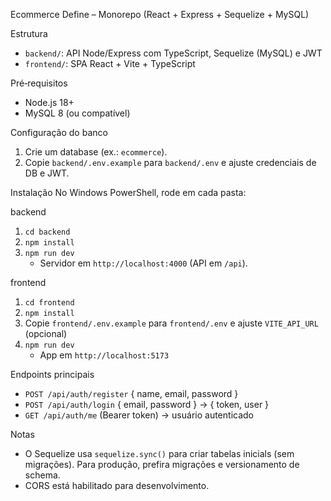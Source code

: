 Ecommerce Define – Monorepo (React + Express + Sequelize + MySQL)

Estrutura
- `backend/`: API Node/Express com TypeScript, Sequelize (MySQL) e JWT
- `frontend/`: SPA React + Vite + TypeScript

Pré‑requisitos
- Node.js 18+
- MySQL 8 (ou compatível)

Configuração do banco
1) Crie um database (ex.: `ecommerce`).
2) Copie `backend/.env.example` para `backend/.env` e ajuste credenciais de DB e JWT.

Instalação
No Windows PowerShell, rode em cada pasta:

backend
1) `cd backend`
2) `npm install`
3) `npm run dev`
   - Servidor em `http://localhost:4000` (API em `/api`).

frontend
1) `cd frontend`
2) `npm install`
3) Copie `frontend/.env.example` para `frontend/.env` e ajuste `VITE_API_URL` (opcional)
4) `npm run dev`
   - App em `http://localhost:5173`

Endpoints principais
- `POST /api/auth/register` { name, email, password }
- `POST /api/auth/login` { email, password } → { token, user }
- `GET /api/auth/me` (Bearer token) → usuário autenticado

Notas
- O Sequelize usa `sequelize.sync()` para criar tabelas inicials (sem migrações). Para produção, prefira migrações e versionamento de schema.
- CORS está habilitado para desenvolvimento.


